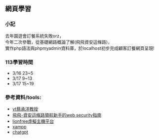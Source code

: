 <h2>網頁學習</h2>

<h3>小記</h3>
去年園遊會訂餐系統失敗orz，<br>
今年二次參戰，從基礎網路概論了解(飛飛資安這條路)，<br>
實作php語法與phpmyadmin資料庫，於localhost初步完成顧客訂餐網頁呈現!<br>


<h3>113學習時間</h3>
<ul>
  <li>3/16 23~5</li>
  <li>3/17 9~13</li>
  <li>3/17 15~19</li>
</ul>

<h3>參考資料/tools:</h3>

<ul>
  <li><a href='https://onedrive.live.com/?authkey=%21AJZtuLQPlauvfkI&id=8AF1EE925A2C928D%2118572&cid=8AF1EE925A2C928D'>yt蔡承洋教授</li>
  <li>飛飛-資安這條路領航新手的web security指南</li>
  <li>lionfree虛擬主機平台</li>
  <li>xampp</li>
  <li>chatgpt</li>
    
</ul>
